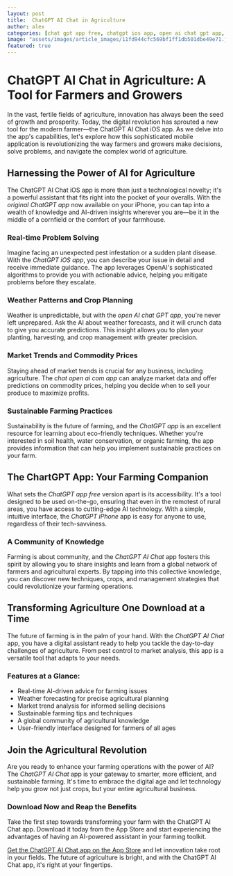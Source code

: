 ```yaml
---
layout: post
title:  ChatGPT AI Chat in Agriculture
author: alex
categories: [chat gpt app free, chatgpt ios app, open ai chat gpt app, original chat gpt app, chat open ai com app, chartgpt app, chatgpt iphone]
image: "assets/images/article_images/11fd944cfc569bf1ff1db501dbe49e71.jpg"
featured: true
---
```


# ChatGPT AI Chat in Agriculture: A Tool for Farmers and Growers

In the vast, fertile fields of agriculture, innovation has always been the seed of growth and prosperity. Today, the digital revolution has sprouted a new tool for the modern farmer—the ChatGPT AI Chat iOS app. As we delve into the app's capabilities, let's explore how this sophisticated mobile application is revolutionizing the way farmers and growers make decisions, solve problems, and navigate the complex world of agriculture.

## Harnessing the Power of AI for Agriculture

The ChatGPT AI Chat iOS app is more than just a technological novelty; it's a powerful assistant that fits right into the pocket of your overalls. With the *original ChatGPT app* now available on your iPhone, you can tap into a wealth of knowledge and AI-driven insights wherever you are—be it in the middle of a cornfield or the comfort of your farmhouse.

### Real-time Problem Solving

Imagine facing an unexpected pest infestation or a sudden plant disease. With the *ChatGPT iOS app*, you can describe your issue in detail and receive immediate guidance. The app leverages OpenAI's sophisticated algorithms to provide you with actionable advice, helping you mitigate problems before they escalate.

### Weather Patterns and Crop Planning

Weather is unpredictable, but with the *open AI chat GPT app*, you're never left unprepared. Ask the AI about weather forecasts, and it will crunch data to give you accurate predictions. This insight allows you to plan your planting, harvesting, and crop management with greater precision.

### Market Trends and Commodity Prices

Staying ahead of market trends is crucial for any business, including agriculture. The *chat open ai com app* can analyze market data and offer predictions on commodity prices, helping you decide when to sell your produce to maximize profits.

### Sustainable Farming Practices

Sustainability is the future of farming, and the *ChatGPT app* is an excellent resource for learning about eco-friendly techniques. Whether you're interested in soil health, water conservation, or organic farming, the app provides information that can help you implement sustainable practices on your farm.

## The ChartGPT App: Your Farming Companion

What sets the *ChatGPT app free* version apart is its accessibility. It's a tool designed to be used on-the-go, ensuring that even in the remotest of rural areas, you have access to cutting-edge AI technology. With a simple, intuitive interface, the *ChatGPT iPhone* app is easy for anyone to use, regardless of their tech-savviness.

### A Community of Knowledge

Farming is about community, and the *ChatGPT AI Chat* app fosters this spirit by allowing you to share insights and learn from a global network of farmers and agricultural experts. By tapping into this collective knowledge, you can discover new techniques, crops, and management strategies that could revolutionize your farming operations.

## Transforming Agriculture One Download at a Time

The future of farming is in the palm of your hand. With the *ChatGPT AI Chat* app, you have a digital assistant ready to help you tackle the day-to-day challenges of agriculture. From pest control to market analysis, this app is a versatile tool that adapts to your needs.

### Features at a Glance:

- Real-time AI-driven advice for farming issues
- Weather forecasting for precise agricultural planning
- Market trend analysis for informed selling decisions
- Sustainable farming tips and techniques
- A global community of agricultural knowledge
- User-friendly interface designed for farmers of all ages

## Join the Agricultural Revolution

Are you ready to enhance your farming operations with the power of AI? The *ChatGPT AI Chat* app is your gateway to smarter, more efficient, and sustainable farming. It's time to embrace the digital age and let technology help you grow not just crops, but your entire agricultural business.

### Download Now and Reap the Benefits

Take the first step towards transforming your farm with the ChatGPT AI Chat app. Download it today from the App Store and start experiencing the advantages of having an AI-powered assistant in your farming toolkit. 

[Get the ChatGPT AI Chat app on the App Store](https://apps.apple.com/us/app/ai-ask-chat-with-ai-bots/id6472484891) and let innovation take root in your fields. The future of agriculture is bright, and with the ChatGPT AI Chat app, it's right at your fingertips.